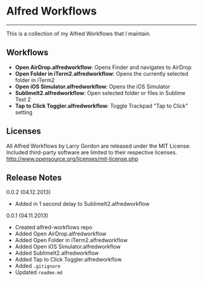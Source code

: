 # Alfred Workflows
***
This is a collection of my Alfred Workflows that I maintain.

## Workflows
* **Open AirDrop.alfredworkflow**: Opens Finder and navigates to AirDrop
* **Open Folder in iTerm2.alfredworkflow**: Opens the currently selected folder in iTerm2
* **Open iOS Simulator.alfredworkflow**: Opens the iOS Simulator
* **SublimeIt2.alfredworkflow**: Open selected folder or files in Sublime Text 2
* **Tap to Click Toggler.alfredworkflow**: Toggle Trackpad "Tap to Click" setting

## Licenses
All Alfred Workflows by Larry Gordon are released under the MIT License. Included third-party software are limited to their respective licenses.
http://www.opensource.org/licenses/mit-license.php

## Release Notes
0.0.2 (04.12.2013)

* Added in 1 second delay to SublimeIt2.alfredworkflow


0.0.1 (04.11.2013)

* Created alfred-workflows repo
* Added Open AirDrop.alfredworkflow
* Added Open Folder in iTerm2.alfredworkflow
* Added Open iOS Simulator.alfredworkflow
* Added SublimeIt2.alfredworkflow
* Added Tap to Click Toggler.alfredworkflow
* Added `.gitignore`
* Updated `readme.md`
